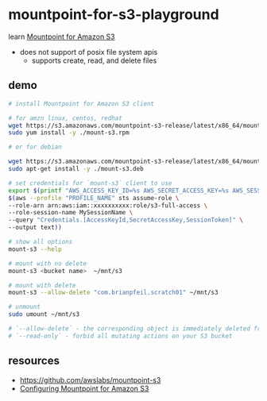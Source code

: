 # mountpoint-for-s3-playground

learn [Mountpoint for Amazon S3](https://github.com/awslabs/mountpoint-s3)

- does not support of posix file system apis
  - supports create, read, and delete files

## demo

```sh
# install Mountpoint for Amazon S3 client

# for amzn linux, centos, redhat
wget https://s3.amazonaws.com/mountpoint-s3-release/latest/x86_64/mount-s3.rpm
sudo yum install -y ./mount-s3.rpm

# or for debian

wget https://s3.amazonaws.com/mountpoint-s3-release/latest/x86_64/mount-s3.deb
sudo apt-get install -y ./mount-s3.deb

# set credentials for `mount-s3` client to use
export $(printf "AWS_ACCESS_KEY_ID=%s AWS_SECRET_ACCESS_KEY=%s AWS_SESSION_TOKEN=%s" \
$(aws --profile "PROFILE_NAME" sts assume-role \
--role-arn arn:aws:iam::xxxxxxxxxx:role/s3-full-access \
--role-session-name MySessionName \
--query "Credentials.[AccessKeyId,SecretAccessKey,SessionToken]" \
--output text))

# show all options
mount-s3 --help

# mount with no delete
mount-s3 <bucket name>  ~/mnt/s3

# mount with delete
mount-s3 --allow-delete "com.brianpfeil.scratch01" ~/mnt/s3

# unmount
sudo umount ~/mnt/s3

# `--allow-delete` - the corresponding object is immediately deleted from your S3 bucket.
# `--read-only` - forbid all mutating actions on your S3 bucket

```

## resources

- <https://github.com/awslabs/mountpoint-s3>
- [Configuring Mountpoint for Amazon S3](https://github.com/awslabs/mountpoint-s3/blob/main/doc/CONFIGURATION.md)